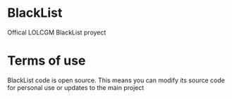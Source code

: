 # BlackList
Offical LOLCGM BlackList proyect

# Terms of use
BlackList code is open source. This means you can modify its source code for personal use or updates to the main project
